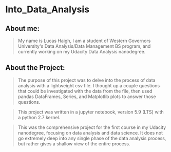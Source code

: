 # Into_Data_Analysis
## About me:
> My name is Lucas Haigh, I am a student of Western Governors University's Data Analysis/Data Management BS program, and currently working on my Udacity Data Analysis nanodegree. 

## About the Project:
> The purpose of this project was to delve into the process of data analysis with a lightweight csv file. I thought up a couple questions that could be investigated with the data from the file, then used pandas DataFrames, Series, and Matplotlib plots to answer those questions. 

> This project was written in a jupyter notebook, version 5.9 (LTS) with a python 2.7 kernel. 

> This was the comprehensive project for the first course in my Udacity nanodegree, focusing on data analysis and data science. It does not go extremely deep into any single phase of the data analysis process, but rather gives a shallow view of the entire process.
